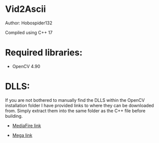 # Vid2Ascii

Author: Hobospider132

Compiled using C++ 17 

# Required libraries: 

- OpenCV 4.90

# DLLS:
If you are not bothered to manually find the DLLS within the OpenCV installation folder I have provided links to where they can be downloaded from.
Simply extract them into the same folder as the C++ file before building.

- [MediaFire link](https://www.mediafire.com/folder/old29rqqq54os/dlls)
  
- [Mega link](https://mega.nz/folder/V3kmjYZb#abSotToI67YPjpIuS7PyKA)

